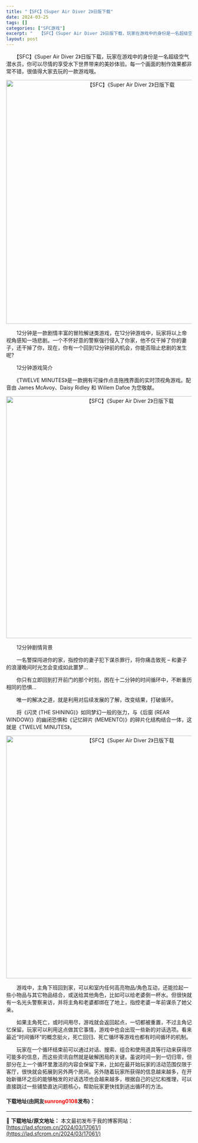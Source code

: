 ```yaml
---
title: "【SFC】《Super Air Diver 2》日版下载"
date: 2024-03-25
tags: []
categories: ["SFC游戏"]
excerpt: "　　【SFC】《Super Air Diver 2》日版下载，玩家在游戏中的身份是一名超级空气潜水员，你可以尽情的享受水下世界带来的美妙体验。每一个画面的制作效果都非常不错，很值得大家去玩的一款游戏哦。 　　12分钟是一款剧情丰富的冒险解谜类游戏，在12分钟游戏中，玩家将以上帝视角感知一场悲剧。一个&hellip;"
layout: post
---
```


 <p>　　【SFC】《Super Air Diver 2》日版下载，玩家在游戏中的身份是一名超级空气潜水员，你可以尽情的享受水下世界带来的美妙体验。每一个画面的制作效果都非常不错，很值得大家去玩的一款游戏哦。</p> <p align="center"><img align="" border="0" src="https://lad.sfcrom.cn/wp-content/uploads/2024/03/20240325_6600cf18958e4.png" width="661" alt="【SFC】《Super Air Diver 2》日版下载" /></p> <p>　　12分钟是一款剧情丰富的冒险解谜类游戏，在12分钟游戏中，玩家将以上帝视角感知一场悲剧。一个不怀好意的警察强行侵入了你家，他不仅干掉了你的妻子，还干掉了你，现在，你有一个回到12分钟前的机会，你能否阻止悲剧的发生呢?</p> <p>　　12分钟游戏简介</p> <p>　　《TWELVE MINUTES》是一款拥有可操作点击拖拽界面的实时顶视角游戏。配音由 James McAvoy、Daisy Ridley 和 Willem Dafoe 为您敬献。</p> <p align="center"><img align="" border="0" src="https://lad.sfcrom.cn/wp-content/uploads/2024/03/20240325_6600cf19aaa7f.png" width="656" alt="【SFC】《Super Air Diver 2》日版下载" /></p> <p>　　12分钟剧情背景</p> <p>　　一名警探闯进你的家，指控你的妻子犯下谋杀罪行，将你痛击致死 &ndash; 和妻子的浪漫晚间时光怎会变成如此噩梦...</p> <p>　　你只有立即回到打开前门的那个时刻，困在十二分钟的时间循环中，不断重历相同的恐惧...</p> <p>　　唯一的解决之道，就是利用对后续发展的了解，改变结果，打破循环。</p> <p>　　将《闪灵 (THE SHINING)》如同梦幻一般的张力，与《后窗 (REAR WINDOW)》的幽闭恐惧和《记忆碎片 (MEMENTO)》的碎片化结构结合一体，这就是《TWELVE MINUTES》。</p> <p align="center"><img align="" border="0" src="https://lad.sfcrom.cn/wp-content/uploads/2024/03/20240325_6600cf1a9b264.png" width="658" alt="【SFC】《Super Air Diver 2》日版下载" /></p> <p>　　游戏中，主角下班回到家，可以和室内任何高亮物品/角色互动，还能捡起一些小物品与其它物品结合，或送给其他角色，比如可以给老婆倒一杯水。但很快就有一名光头警察来访，并将主角和老婆都绑在了地上，指控老婆一年前谋杀了她父亲。</p> <p>　　如果主角死亡，或时间用尽，游戏就会返回起点，一切都被重置，不过主角记忆保留。玩家可以利用这点做其它事情，游戏中也会出现一些新的对话选项。看来最近&ldquo;时间循环&rdquo;的概念挺火，死亡回归、死亡循环等游戏也都有时间循环的机制。</p> <p>　　玩家在一个循环结束前可以通过对话、搜索、组合和使用道具等行动来获得尽可能多的信息，而这些资讯自然就是破解困局的关键。虽说时间一到一切归零，但部分在上一个循环里激活的内容会保留下来，比如在最开始玩家的活动范围仅限于客厅，很快就会拓展到另外两个房间。另外随着玩家所获得的信息越来越多，在开始新循环之后的能够触发的对话选项也会越来越多，根据自己的记忆和推理，可以直接跳过一些铺垫直达问题核心，帮助玩家更快找到逃出循环的方法。</p> <p><h4>下载地址(由网友<font color="red">sunrong0108</font>发布)：</h4></p> 

---
📖 **下载地址/原文地址：** 本文最初发布于我的博客网站：[https://lad.sfcrom.cn/2024/03/17061/](https://lad.sfcrom.cn/2024/03/17061/)

